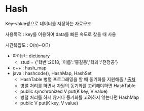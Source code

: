 # Hash
Key-value쌍으로 데이터를 저장하는 자료구조


사용목적 : key를 이용하여 data를 빠른 속도로 찾을 때 사용


시간복잡도 : O(n)~O(1)

- 파이썬 : dictionary
    - stud = {'학번':2018, '이름':'홍길동','학과':'전정공'}
- c++ : hash_map
- java : hashcode(), HashMap, HashSet
    - HashTable 병렬 프로그래밍을 할 때 동기화를 지원해줌 / [출처](https://mangkyu.tistory.com/102)
    - 병렬 처리를 하면서 자원의 동기화를 고려해야하면 HashTable
    - public synchronized V put(K key, V value)
    - 병렬 처리를 하지 않거나 동기화를 고려하지 않는다면 HashMap
    - public V put(K key, V value)
